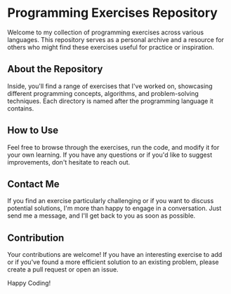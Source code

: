 # Programming Exercises Repository

Welcome to my collection of programming exercises across various languages. This repository serves as a personal archive and a resource for others who might find these exercises useful for practice or inspiration.

## About the Repository

Inside, you'll find a range of exercises that I've worked on, showcasing different programming concepts, algorithms, and problem-solving techniques. Each directory is named after the programming language it contains.

## How to Use

Feel free to browse through the exercises, run the code, and modify it for your own learning. If you have any questions or if you'd like to suggest improvements, don't hesitate to reach out.

## Contact Me

If you find an exercise particularly challenging or if you want to discuss potential solutions, I'm more than happy to engage in a conversation. Just send me a message, and I'll get back to you as soon as possible.

## Contribution

Your contributions are welcome! If you have an interesting exercise to add or if you've found a more efficient solution to an existing problem, please create a pull request or open an issue.


Happy Coding!
